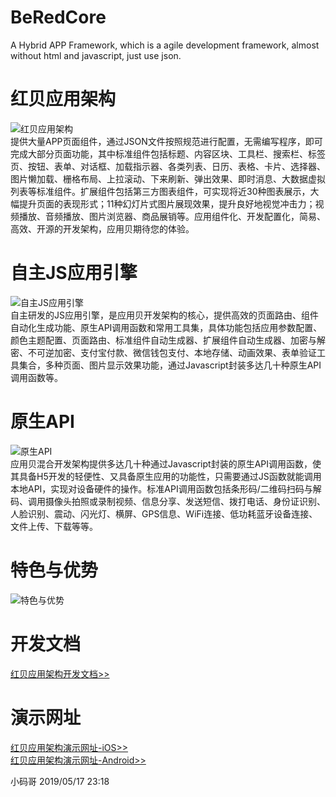# BeRedCore
A Hybrid APP Framework, which is a agile development framework, almost without html and javascript, just use json.

红贝应用架构
====
![红贝应用架构](http://www.appbe.net/assets/images/res-component.jpg "红贝应用架构")  
提供大量APP页面组件，通过JSON文件按照规范进行配置，无需编写程序，即可完成大部分页面功能，其中标准组件包括标题、内容区块、工具栏、搜索栏、标签页、按钮、表单、对话框、加载指示器、各类列表、日历、表格、卡片、选择器、图片懒加载、栅格布局、上拉滚动、下来刷新、弹出效果、即时消息、大数据虚拟列表等标准组件。扩展组件包括第三方图表组件，可实现将近30种图表展示，大幅提升页面的表现形式；11种幻灯片式图片展现效果，提升良好地视觉冲击力；视频播放、音频播放、图片浏览器、商品展销等。应用组件化、开发配置化，简易、高效、开源的开发架构，应用贝期待您的体验。

自主JS应用引擎
====
![自主JS应用引擎](http://www.appbe.net/assets/images/res-enginee.jpg "自主JS应用引擎")  
自主研发的JS应用引擎，是应用贝开发架构的核心，提供高效的页面路由、组件自动化生成功能、原生API调用函数和常用工具集，具体功能包括应用参数配置、颜色主题配置、页面路由、标准组件自动生成器、扩展组件自动生成器、加密与解密、不可逆加密、支付宝付款、微信钱包支付、本地存储、动画效果、表单验证工具集合，多种页面、图片显示效果功能，通过Javascript封装多达几十种原生API调用函数等。

原生API
====
![原生API](http://www.appbe.net/assets/images/res-api.jpg "原生API")  
应用贝混合开发架构提供多达几十种通过Javascript封装的原生API调用函数，使其具备H5开发的轻便性、又具备原生应用的功能性，只需要通过JS函数就能调用本地API，实现对设备硬件的操作。标准API调用函数包括条形码/二维码扫码与解码、调用摄像头拍照或录制视频、信息分享、发送短信、拨打电话、身份证识别、人脸识别、震动、闪光灯、横屏、GPS信息、WiFi连接、低功耗蓝牙设备连接、文件上传、下载等等。

特色与优势
====
![特色与优势](http://www.appbe.net/assets/images/AppBe-Advantage.gif "特色与优势")  

开发文档
====
[红贝应用架构开发文档>>](http://www.appbe.net/resources/docs.aspx)

演示网址
====
[红贝应用架构演示网址-iOS>>](http://v3.appbe.net/?theme=ios) <br>
[红贝应用架构演示网址-Android>>](http://v3.appbe.net)

小码哥
2019/05/17 23:18
